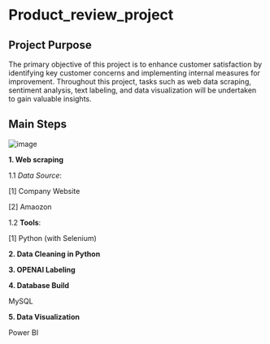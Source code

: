 # Product_review_project

## Project Purpose
The primary objective of this project is to enhance customer satisfaction by identifying key customer concerns and implementing internal measures for improvement. Throughout this project, tasks such as web data scraping, sentiment analysis, text labeling, and data visualization will be undertaken to gain valuable insights.

## Main Steps

![image](https://github.com/Sol2023/product_review_project/assets/92194263/021806f4-9847-41a9-ae6d-b457b856bcc4)


**1. Web scraping**

1.1 *Data Source*: 

[1] Company Website

[2] Amaozon

1.2 **Tools**:

[1] Python (with Selenium)




**2. Data Cleaning in Python**

**3. OPENAI Labeling**

**4. Database Build**

MySQL

**5. Data Visualization**

Power BI
